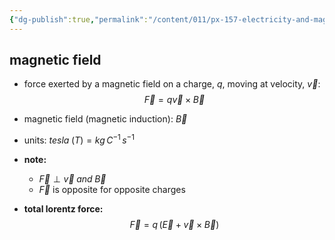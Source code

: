```yaml
---
{"dg-publish":true,"permalink":"/content/011/px-157-electricity-and-magnetism/px-157-c-magnetic-fields/px-157-c1a-the-lorentz-force/","created":"2024-10-01T18:27:10.171+01:00","updated":"2024-11-26T20:09:14.353+00:00"}
---
```


## magnetic field
- force exerted by a magnetic field on a charge, $q$, moving at velocity, $\vec v:$
$$\vec F = q\vec v \times \vec B$$
- magnetic field (magnetic induction): $\vec B$
- units: $tesla\;(T)= kg\,C^{-1}\,s^{-1}$

- **note:** 
	- $\vec F \perp \vec v \;and\; \vec B$
	- $\vec F$ is opposite for opposite charges

- **total lorentz force:**
$$
\vec F = q\,(\vec E + \vec v \times \vec B)
$$
